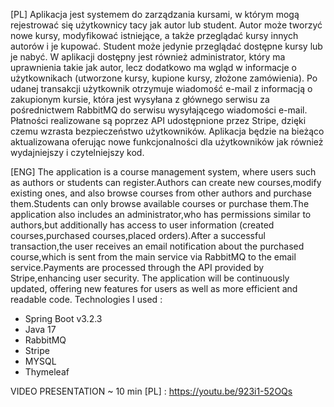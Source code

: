 

[PL] Aplikacja jest systemem do zarządzania kursami, w którym mogą rejestrować się użytkownicy tacy jak autor lub student. Autor może tworzyć nowe kursy, modyfikować istniejące, a także przeglądać kursy innych autorów i je kupować. Student może jedynie przeglądać dostępne kursy lub je nabyć. W aplikacji dostępny jest również administrator, który ma uprawnienia takie jak autor, lecz dodatkowo ma wgląd w informacje o użytkownikach (utworzone kursy, kupione kursy, złożone zamówienia). Po udanej transakcji użytkownik otrzymuje wiadomość e-mail z informacją o zakupionym kursie, która jest wysyłana z głównego serwisu za pośrednictwem RabbitMQ do serwisu wysyłającego wiadomości e-mail. Płatności realizowane są poprzez API udostępnione przez Stripe, dzięki czemu wzrasta bezpieczeństwo użytkowników.
Aplikacja będzie na bieżąco aktualizowana oferując nowe funkcjonalności dla użytkowników jak również wydajniejszy i czytelniejszy kod.

 

[ENG] The application is a course management system, where users such as authors or students can register.Authors can create new courses,modify existing ones, and also browse courses from other authors and purchase them.Students can only browse available courses or purchase them.The 
application also includes an administrator,who has permissions similar to authors,but additionally has access to user information (created courses,purchased courses,placed orders).After a successful transaction,the user receives an email notification about the purchased course,which is sent from the main service via RabbitMQ to the email service.Payments are processed through the API provided by Stripe,enhancing user security. 
The application will be continuously updated, offering new features for users as well as more efficient and readable code.
Technologies I used : 
* Spring Boot v3.2.3 
* Java 17 
* RabbitMQ 
* Stripe 
* MYSQL 
* Thymeleaf
  
VIDEO PRESENTATION ~ 10 min [PL] : https://youtu.be/923i1-52OQs
